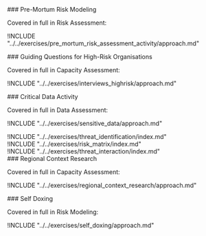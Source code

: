 
<div class="boxtext">
### Pre-Mortum Risk Modeling

Covered in full in Risk Assessment:

!INCLUDE "../../exercises/pre_mortum_risk_assessment_activity/approach.md"
</div>

<div class="boxtext">
### Guiding Questions for High-Risk Organisations

Covered in full in Capacity Assessment:

!INCLUDE "../../exercises/interviews_highrisk/approach.md"
</div>

<div class="boxtext">
### Critical Data Activity

Covered in full in Data Assessment:

!INCLUDE "../../exercises/sensitive_data/approach.md"
</div>

<div class="boxtext">
!INCLUDE "../../exercises/threat_identification/index.md"
</div>

<div class="boxtext">
!INCLUDE "../../exercises/risk_matrix/index.md"
</div>

<div class="boxtext">
!INCLUDE "../../exercises/threat_interaction/index.md"
</div>

<div class="boxtext">
### Regional Context Research

Covered in full in Capacity Assessment:

!INCLUDE "../../exercises/regional_context_research/approach.md"
</div>

<div class="boxtext">
### Self Doxing

Covered in full in Risk Modeling:

!INCLUDE "../../exercises/self_doxing/approach.md"
</div>
